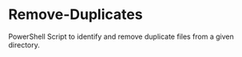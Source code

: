 # Remove-Duplicates
PowerShell Script to identify and remove duplicate files from a given directory. 

